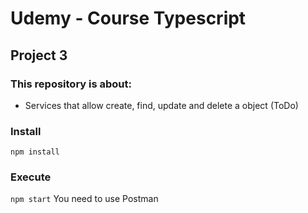 # Udemy - Course Typescript 

## Project 3

### This repository is about:
* Services that allow create, find, update and delete a object (ToDo)


### Install
`npm install`

### Execute
`npm start`
You need to use Postman 
